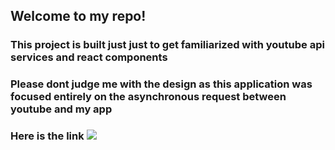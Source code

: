 ## Welcome to my repo!
   ### This project is built just just to get familiarized with youtube api services and react components
   ### Please dont judge me with the design as this application was focused entirely on the asynchronous request between youtube and my app
   ### Here is the link ![](https://vigneshajay98.github.io/DragTube/")
   
